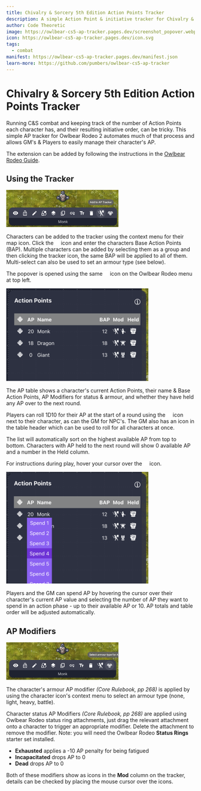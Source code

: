 ```yaml
---
title: Chivalry & Sorcery 5th Edition Action Points Tracker
description: A simple Action Point & initiative tracker for Chivalry & Sorcery 5e.
author: Code Theoretic
image: https://owlbear-cs5-ap-tracker.pages.dev/screenshot_popover.webp
icon: https://owlbear-cs5-ap-tracker.pages.dev/icon.svg
tags:
  - combat
manifest: https://owlbear-cs5-ap-tracker.pages.dev/manifest.json
learn-more: https://github.com/pumbers/owlbear-cs5-ap-tracker
---
```


# Chivalry & Sorcery 5th Edition Action Points Tracker

Running C&S combat and keeping track of the number of Action Points each character has, and their resulting initiative order, can be tricky. This simple AP tracker for Owlbear Rodeo 2 automates much of that process and allows GM's & Players to easily manage their character's AP.

The extension can be added by following the instructions in the [Owlbear Rodeo Guide](https://extensions.owlbear.rodeo/guide).

## Using the Tracker

<img src="https://raw.githubusercontent.com/pumbers/owlbear-cs5-ap-tracker/main/public/screenshot_contextmenu.webp"/>

Characters can be added to the tracker using the context menu for their map icon. Click the <img src="https://raw.githubusercontent.com/pumbers/owlbear-cs5-ap-tracker/main/public/icons/swordman.svg" width="12"/> icon and enter the characters Base Action Points (BAP). Multiple characters can be added by selecting them as a group and then clicking the tracker icon, the same BAP will be applied to all of them. Multi-select can also be used to set an armour type (see below).

The popover is opened using the same <img src="https://raw.githubusercontent.com/pumbers/owlbear-cs5-ap-tracker/main/public/icons/swordman.svg" width="12"/> icon on the Owlbear Rodeo menu at top left.

<img src="https://raw.githubusercontent.com/pumbers/owlbear-cs5-ap-tracker/main/public/screenshot_popover.webp"/>

The AP table shows a character's current Action Points, their name & Base Action Points, AP Modifiers for status & armour, and whether they have held any AP over to the next round.

Players can roll 1D10 for their AP at the start of a round using the <img src="https://raw.githubusercontent.com/pumbers/owlbear-cs5-ap-tracker/main/public/icons/d10.svg" width="12"/> icon next to their character, as can the GM for NPC's. The GM also has an icon in the table header which can be used to roll for all characters at once.

The list will automatically sort on the highest available AP from top to bottom. Characters with AP held to the next round will show 0 available AP and a number in the Held column.

For instructions during play, hover your cursor over the <img src="https://raw.githubusercontent.com/pumbers/owlbear-cs5-ap-tracker/main/public/icons/info.svg" width="12"/> icon.

<img src="https://raw.githubusercontent.com/pumbers/owlbear-cs5-ap-tracker/main/public/screenshot_spending.webp"/>

Players and the GM can spend AP by hovering the cursor over their character's current AP value and selecting the number of AP they want to spend in an action phase - up to their available AP or 10. AP totals and table order will be adjusted automatically.

## AP Modifiers

<img src="https://raw.githubusercontent.com/pumbers/owlbear-cs5-ap-tracker/main/public/screenshot_armour.webp"/>

The character's armour AP modifier _(Core Rulebook, pp 268)_ is applied by using the character icon's context menu to select an armour type (none, light, heavy, battle).

Character status AP Modifiers _(Core Rulebook, pp 268)_ are applied using Owlbear Rodeo status ring attachments, just drag the relevant attachment onto a character to trigger an appropriate modifier. Delete the attachment to remove the modifier. Note: you will need the Owlbear Rodeo **Status Rings** starter set installed.

- **Exhausted** applies a -10 AP penalty for being fatigued
- **Incapacitated** drops AP to 0
- **Dead** drops AP to 0

Both of these modifiers show as icons in the **Mod** column on the tracker, details can be checked by placing the mouse cursor over the icons.
